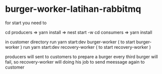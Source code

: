 # burger-worker-latihan-rabbitmq


for start you need to

cd producers => yarn install => nest start -w
cd consumers => yarn install

in customer directory
run yarn start:dev burger-worker ( to start burger-worker )
run yarn start:dev recovery-worker ( to start recovery-worker )

producers will sent to customers to prepare a burger
every third burger will fail, so recovery-worker will doing his job to send meessage again to customer
